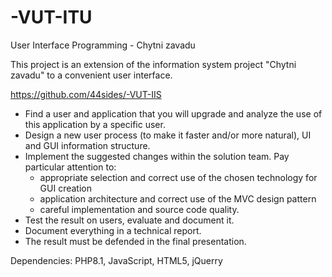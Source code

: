 # -VUT-ITU
User Interface Programming - Chytni zavadu

This project is an extension of the information system project "Chytni zavadu" to a convenient user interface.

https://github.com/44sides/-VUT-IIS

- Find a user and application that you will upgrade and analyze the use of this application by a specific user.
- Design a new user process (to make it faster and/or more natural), UI and GUI information structure.
- Implement the suggested changes within the solution team. Pay particular attention to:
  - appropriate selection and correct use of the chosen technology for GUI creation
  - application architecture and correct use of the MVC design pattern
  - careful implementation and source code quality.
- Test the result on users, evaluate and document it.
- Document everything in a technical report.
- The result must be defended in the final presentation.

Dependencies: PHP8.1, JavaScript, HTML5, jQuerry
